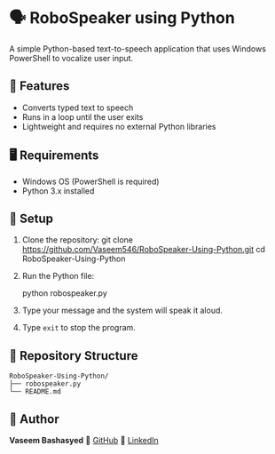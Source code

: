 
# 🗣️ RoboSpeaker using Python

A simple Python-based text-to-speech application that uses Windows PowerShell to vocalize user input.

## 🚀 Features

- Converts typed text to speech
- Runs in a loop until the user exits
- Lightweight and requires no external Python libraries

## 🖥️ Requirements

- Windows OS (PowerShell is required)
- Python 3.x installed

## 🔧 Setup

1. Clone the repository:
   git clone https://github.com/Vaseem546/RoboSpeaker-Using-Python.git
   cd RoboSpeaker-Using-Python

2. Run the Python file:

   python robospeaker.py

3. Type your message and the system will speak it aloud.

4. Type `exit` to stop the program.

## 📂 Repository Structure

```
RoboSpeaker-Using-Python/
├── robospeaker.py
└── README.md
```

## 👤 Author

**Vaseem Bashasyed**
🔗 [GitHub](https://github.com/Vaseem546)
🔗 [LinkedIn](https://www.linkedin.com/in/vaseembashasyed)

